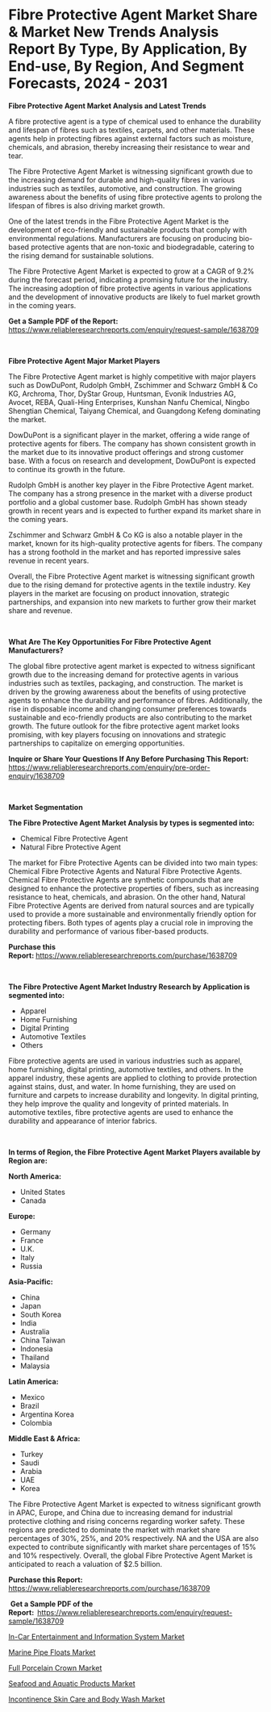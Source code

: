 <p><h1>Fibre Protective Agent Market Share & Market New Trends Analysis Report By Type, By Application, By End-use, By Region, And Segment Forecasts, 2024 - 2031</h1></p><p><strong>Fibre Protective Agent Market Analysis and Latest Trends</strong></p>
<p><p>A fibre protective agent is a type of chemical used to enhance the durability and lifespan of fibres such as textiles, carpets, and other materials. These agents help in protecting fibres against external factors such as moisture, chemicals, and abrasion, thereby increasing their resistance to wear and tear.</p><p>The Fibre Protective Agent Market is witnessing significant growth due to the increasing demand for durable and high-quality fibres in various industries such as textiles, automotive, and construction. The growing awareness about the benefits of using fibre protective agents to prolong the lifespan of fibres is also driving market growth.</p><p>One of the latest trends in the Fibre Protective Agent Market is the development of eco-friendly and sustainable products that comply with environmental regulations. Manufacturers are focusing on producing bio-based protective agents that are non-toxic and biodegradable, catering to the rising demand for sustainable solutions.</p><p>The Fibre Protective Agent Market is expected to grow at a CAGR of 9.2% during the forecast period, indicating a promising future for the industry. The increasing adoption of fibre protective agents in various applications and the development of innovative products are likely to fuel market growth in the coming years.</p></p>
<p><strong>Get a Sample PDF of the Report:&nbsp;</strong> <a href="https://www.reliableresearchreports.com/enquiry/request-sample/1638709">https://www.reliableresearchreports.com/enquiry/request-sample/1638709</a></p>
<p>&nbsp;</p>
<p><strong>Fibre Protective Agent Major Market Players</strong></p>
<p><p>The Fibre Protective Agent market is highly competitive with major players such as DowDuPont, Rudolph GmbH, Zschimmer and Schwarz GmbH & Co KG, Archroma, Thor, DyStar Group, Huntsman, Evonik Industries AG, Avocet, REBA, Quali-Hing Enterprises, Kunshan Nanfu Chemical, Ningbo Shengtian Chemical, Taiyang Chemical, and Guangdong Kefeng dominating the market.</p><p>DowDuPont is a significant player in the market, offering a wide range of protective agents for fibers. The company has shown consistent growth in the market due to its innovative product offerings and strong customer base. With a focus on research and development, DowDuPont is expected to continue its growth in the future.</p><p>Rudolph GmbH is another key player in the Fibre Protective Agent market. The company has a strong presence in the market with a diverse product portfolio and a global customer base. Rudolph GmbH has shown steady growth in recent years and is expected to further expand its market share in the coming years.</p><p>Zschimmer and Schwarz GmbH & Co KG is also a notable player in the market, known for its high-quality protective agents for fibers. The company has a strong foothold in the market and has reported impressive sales revenue in recent years.</p><p>Overall, the Fibre Protective Agent market is witnessing significant growth due to the rising demand for protective agents in the textile industry. Key players in the market are focusing on product innovation, strategic partnerships, and expansion into new markets to further grow their market share and revenue.</p></p>
<p>&nbsp;</p>
<p><strong>What Are The Key Opportunities For Fibre Protective Agent Manufacturers?</strong></p>
<p><p>The global fibre protective agent market is expected to witness significant growth due to the increasing demand for protective agents in various industries such as textiles, packaging, and construction. The market is driven by the growing awareness about the benefits of using protective agents to enhance the durability and performance of fibres. Additionally, the rise in disposable income and changing consumer preferences towards sustainable and eco-friendly products are also contributing to the market growth. The future outlook for the fibre protective agent market looks promising, with key players focusing on innovations and strategic partnerships to capitalize on emerging opportunities.</p></p>
<p><strong>Inquire or Share Your Questions If Any Before Purchasing This Report:</strong> <a href="https://www.reliableresearchreports.com/enquiry/pre-order-enquiry/1638709">https://www.reliableresearchreports.com/enquiry/pre-order-enquiry/1638709</a></p>
<p>&nbsp;</p>
<p><strong>Market Segmentation</strong></p>
<p><strong>The Fibre Protective Agent Market Analysis by types is segmented into:</strong></p>
<p><ul><li>Chemical Fibre Protective Agent</li><li>Natural Fibre Protective Agent</li></ul></p>
<p><p>The market for Fibre Protective Agents can be divided into two main types: Chemical Fibre Protective Agents and Natural Fibre Protective Agents. Chemical Fibre Protective Agents are synthetic compounds that are designed to enhance the protective properties of fibers, such as increasing resistance to heat, chemicals, and abrasion. On the other hand, Natural Fibre Protective Agents are derived from natural sources and are typically used to provide a more sustainable and environmentally friendly option for protecting fibers. Both types of agents play a crucial role in improving the durability and performance of various fiber-based products.</p></p>
<p><strong>Purchase this Report:&nbsp;</strong><a href="https://www.reliableresearchreports.com/purchase/1638709">https://www.reliableresearchreports.com/purchase/1638709</a></p>
<p>&nbsp;</p>
<p><strong>The Fibre Protective Agent Market Industry Research by Application is segmented into:</strong></p>
<p><ul><li>Apparel</li><li>Home Furnishing</li><li>Digital Printing</li><li>Automotive Textiles</li><li>Others</li></ul></p>
<p><p>Fibre protective agents are used in various industries such as apparel, home furnishing, digital printing, automotive textiles, and others. In the apparel industry, these agents are applied to clothing to provide protection against stains, dust, and water. In home furnishing, they are used on furniture and carpets to increase durability and longevity. In digital printing, they help improve the quality and longevity of printed materials. In automotive textiles, fibre protective agents are used to enhance the durability and appearance of interior fabrics.</p></p>
<p>&nbsp;</p>
<p><strong>In terms of Region, the Fibre Protective Agent Market Players available by Region are:</strong></p>
<p>
    <p> <strong> North America: </strong>
        <ul>
            <li>United States</li>
            <li>Canada</li>
        </ul>
        </p> 
    <p> <strong> Europe: </strong>
        <ul>
            <li>Germany</li>
            <li>France</li>
            <li>U.K.</li>
            <li>Italy</li>
            <li>Russia</li>
        </ul>
        </p> 
    <p> <strong> Asia-Pacific: </strong>
        <ul>
            <li>China</li>
            <li>Japan</li>
            <li>South Korea</li>
            <li>India</li>
            <li>Australia</li>
            <li>China Taiwan</li>
            <li>Indonesia</li>
            <li>Thailand</li>
            <li>Malaysia</li>
        </ul>
        </p> 
    <p> <strong> Latin America: </strong>
        <ul>
            <li>Mexico</li>
            <li>Brazil</li>
            <li>Argentina Korea</li>
            <li>Colombia</li>
        </ul>
        </p> 
    <p> <strong> Middle East & Africa: </strong>
        <ul>
            <li>Turkey</li>
            <li>Saudi</li>
            <li>Arabia</li>
            <li>UAE</li>
            <li>Korea</li>
        </ul>
    </p>
    </p>
<p><p>The Fibre Protective Agent Market is expected to witness significant growth in APAC, Europe, and China due to increasing demand for industrial protective clothing and rising concerns regarding worker safety. These regions are predicted to dominate the market with market share percentages of 30%, 25%, and 20% respectively. NA and the USA are also expected to contribute significantly with market share percentages of 15% and 10% respectively. Overall, the global Fibre Protective Agent Market is anticipated to reach a valuation of $2.5 billion.</p></p>
<p><strong>Purchase this Report: </strong><a href="https://www.reliableresearchreports.com/purchase/1638709">https://www.reliableresearchreports.com/purchase/1638709</a></p>
<p>&nbsp;<strong>Get a Sample PDF of the Report:&nbsp;&nbsp;</strong><a href="https://www.reliableresearchreports.com/enquiry/request-sample/1638709">https://www.reliableresearchreports.com/enquiry/request-sample/1638709</a></p>
<p><strong></strong></p>
<p><p><a href="https://github.com/lubmix/Market-Research-Report-List-1/blob/main/in-car-entertainment-and-information-system-market.md">In-Car Entertainment and Information System Market</a></p><p><a href="https://issuu.com/reportprime-2/docs/marine-pipe-floats-market-size-2030.pptx">Marine Pipe Floats Market</a></p><p><a href="https://medium.com/@laurenhunter26/full-porcelain-crown-market-outlook-industry-overview-and-forecast-2024-to-2031-e1f9b1e6bd8d">Full Porcelain Crown Market</a></p><p><a href="https://issuu.com/reportprime-2/docs/seafood-and-aquatic-products-market-size-2030.pptx">Seafood and Aquatic Products Market</a></p><p><a href="https://github.com/Hazelklievgspy6vdcsmu106w/Market-Research-Report-List-1/blob/main/incontinence-skin-care-and-body-wash-market.md">Incontinence Skin Care and Body Wash Market</a></p></p>